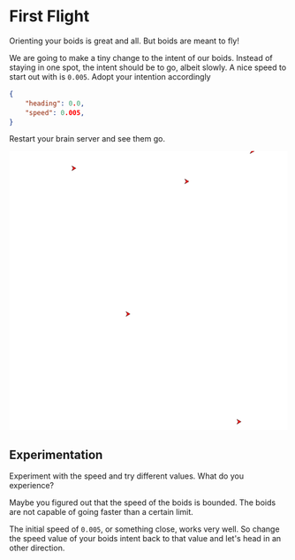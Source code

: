 # First Flight
Orienting your boids is great and all. But boids are meant to fly!

We are going to make a tiny change to the intent of our boids. Instead
of staying in one spot, the intent should be to go, albeit slowly. A nice
speed to start out with is `0.005`. Adopt your intention accordingly

```json
{
    "heading": 0.0,
    "speed": 0.005,
}
```

Restart your brain server and see them go.

![The first flight of your boids](../image/first_flight.png)

## Experimentation
Experiment with the speed and try different values. What do you experience?

Maybe you figured out that the speed of the boids is bounded. The boids are
not capable of going faster than a certain limit.

The initial speed of `0.005`, or something close, works very well. So change
the speed value of your boids intent back to that value and let's head in an
other direction.